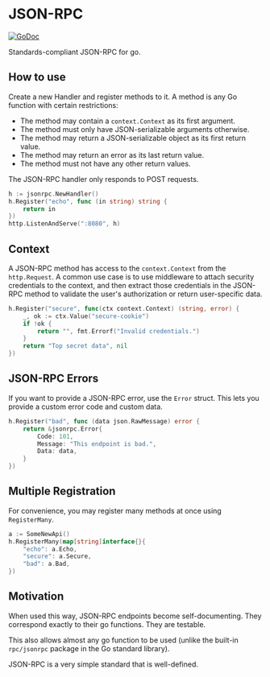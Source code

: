 # JSON-RPC

[![GoDoc](https://godoc.org/github.com/chowey/jsonrpc?status.svg)](https://godoc.org/github.com/chowey/jsonrpc)

Standards-compliant JSON-RPC for go.

## How to use

Create a new Handler and register methods to it. A method is any Go function with certain restrictions:

* The method may contain a `context.Context` as its first argument.
* The method must only have JSON-serializable arguments otherwise.
* The method may return a JSON-serializable object as its first return value.
* The method may return an error as its last return value.
* The method must not have any other return values.

The JSON-RPC handler only responds to POST requests.

```go
h := jsonrpc.NewHandler()
h.Register("echo", func (in string) string {
	return in
})
http.ListenAndServe(":8080", h)
```

## Context

A JSON-RPC method has access to the `context.Context` from the `http.Request`. A common use case is to use middleware to attach security credentials to the context, and then extract those credentials in the JSON-RPC method to validate the user's authorization or return user-specific data.

```go
h.Register("secure", func(ctx context.Context) (string, error) {
	_, ok := ctx.Value("secure-cookie")
	if !ok {
		return "", fmt.Errorf("Invalid credentials.")
	}
	return "Top secret data", nil
})
```

## JSON-RPC Errors

If you want to provide a JSON-RPC error, use the `Error` struct. This lets you provide a custom error code and custom data.

```go
h.Register("bad", func (data json.RawMessage) error {
	return &jsonrpc.Error{
		Code: 101,
		Message: "This endpoint is bad.",
		Data: data,
	}
})
```

## Multiple Registration

For convenience, you may register many methods at once using `RegisterMany`.

```go
a := SomeNewApi()
h.RegisterMany(map[string]interface{}{
	"echo": a.Echo,
	"secure": a.Secure,
	"bad": a.Bad,
})
```

## Motivation

When used this way, JSON-RPC endpoints become self-documenting. They correspond exactly to their go functions. They are testable.

This also allows almost any go function to be used (unlike the built-in `rpc/jsonrpc` package in the Go standard library).

JSON-RPC is a very simple standard that is well-defined.
